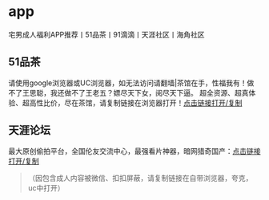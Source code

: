 # app
宅男成人福利APP推荐丨51品茶丨91滴滴丨天涯社区丨海角社区


## 51品茶
请使用google浏览器或UC浏览器，如无法访问请翻墙|茶馆在手，性福我有！做不了王思聪，我还做不了王老五？嫖尽天下女，阅尽天下逼。
超全资源、超真体验、超高性比价，尽在茶馆，请复制链接在浏览器打开！[点击链接打开/复制](https://23.mvvikt.com?code=aGFBQ)


## 天涯论坛
最大原创偷拍平台，全国伦友交流中心，最强看片神器，暗网猎奇国产：[点击链接打开/复制](https://955.buxick.com/?code=aQBk)
>（因包含成人内容被微信、扣扣屏蔽，请复制链接在自带浏览器，夸克，uc中打开）

